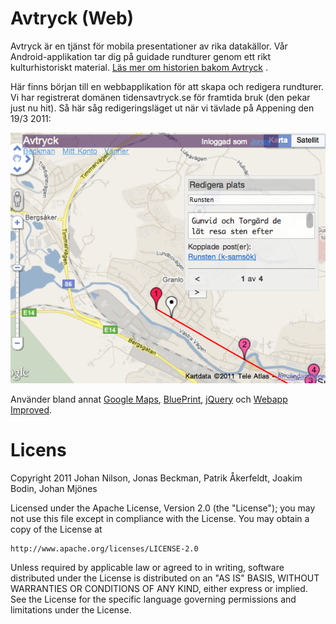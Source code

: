 Avtryck (Web)
=============
Avtryck är en tjänst för mobila presentationer av rika datakällor. Vår Android-applikation tar dig på guidade rundturer genom ett rikt kulturhistoriskt material. [Läs mer om historien bakom Avtryck][aprojectweb] .

[aprojectweb]: https://github.com/Avtryck/avtryck-projectweb

Här finns början till en webbapplikation för att skapa och redigera rundturer. Vi har registrerat domänen tidensavtryck.se för framtida bruk (den pekar just nu hit). Så här såg redigeringsläget ut när vi tävlade på Appening den 19/3 2011:

![Alt text](https://github.com/Avtryck/avtryck-projectweb/raw/master/appening/captures/avtryck_web_screen_20110319.png "Avtryck route editor")

Använder bland annat [Google Maps][maps], [BluePrint][bp], [jQuery][jq] och [Webapp Improved][webapp2].

[maps]: http://code.google.com/apis/maps/index.html
[appening]: http://www.appening.se
[bp]: http://www.blueprintcss.org/
[jq]: http://www.jquery.com
[aandroid]: https://github.com/Avtryck/avtryck-android
[webapp2]: http://code.google.com/p/webapp-improved/

Licens
======
Copyright 2011 Johan Nilson, Jonas Beckman, Patrik Åkerfeldt, Joakim Bodin, Johan Mjönes

Licensed under the Apache License, Version 2.0 (the "License");
you may not use this file except in compliance with the License.
You may obtain a copy of the License at

    http://www.apache.org/licenses/LICENSE-2.0

Unless required by applicable law or agreed to in writing, software
distributed under the License is distributed on an "AS IS" BASIS,
WITHOUT WARRANTIES OR CONDITIONS OF ANY KIND, either express or implied.
See the License for the specific language governing permissions and
limitations under the License.